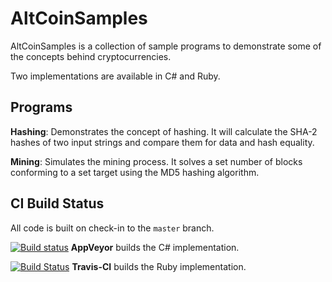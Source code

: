 AltCoinSamples
==============

AltCoinSamples is a collection of sample programs to demonstrate some of the concepts behind cryptocurrencies.

Two implementations are available in C# and Ruby.

Programs
--------

**Hashing**: Demonstrates the concept of hashing.  It will calculate the SHA-2 hashes of two input strings and compare them for data and hash equality.

**Mining**: Simulates the mining process.  It solves a set number of blocks conforming to a set target using the MD5 hashing algorithm.

CI Build Status
---------------

All code is built on check-in to the `master` branch.

[![Build status](https://ci.appveyor.com/api/projects/status/dvmxa8hof2i629vo)](https://ci.appveyor.com/project/BHazel/altcoinsamples)
**AppVeyor** builds the C# implementation.

[![Build Status](https://travis-ci.org/BHazel/AltCoinSamples.svg?branch=master)](https://travis-ci.org/BHazel/AltCoinSamples)
**Travis-CI** builds the Ruby implementation.